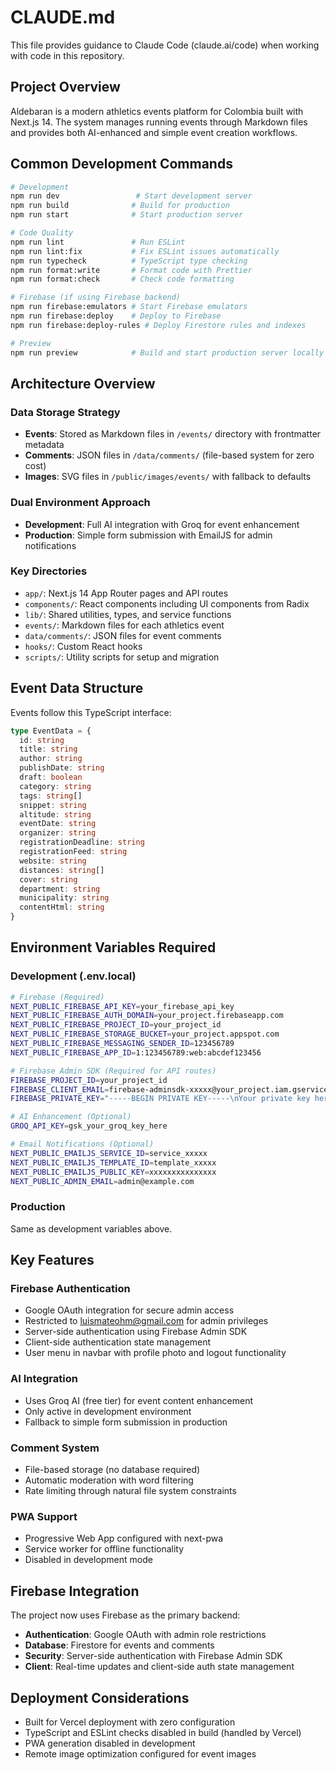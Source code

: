 # CLAUDE.md

This file provides guidance to Claude Code (claude.ai/code) when working with code in this repository.

## Project Overview

Aldebaran is a modern athletics events platform for Colombia built with Next.js 14. The system manages running events through Markdown files and provides both AI-enhanced and simple event creation workflows.

## Common Development Commands

```bash
# Development
npm run dev                 # Start development server
npm run build              # Build for production  
npm run start              # Start production server

# Code Quality
npm run lint               # Run ESLint
npm run lint:fix           # Fix ESLint issues automatically
npm run typecheck          # TypeScript type checking
npm run format:write       # Format code with Prettier
npm run format:check       # Check code formatting

# Firebase (if using Firebase backend)
npm run firebase:emulators # Start Firebase emulators
npm run firebase:deploy    # Deploy to Firebase
npm run firebase:deploy-rules # Deploy Firestore rules and indexes

# Preview
npm run preview            # Build and start production server locally
```

## Architecture Overview

### Data Storage Strategy
- **Events**: Stored as Markdown files in `/events/` directory with frontmatter metadata
- **Comments**: JSON files in `/data/comments/` (file-based system for zero cost)
- **Images**: SVG files in `/public/images/events/` with fallback to defaults

### Dual Environment Approach
- **Development**: Full AI integration with Groq for event enhancement
- **Production**: Simple form submission with EmailJS for admin notifications

### Key Directories
- `app/`: Next.js 14 App Router pages and API routes
- `components/`: React components including UI components from Radix
- `lib/`: Shared utilities, types, and service functions
- `events/`: Markdown files for each athletics event
- `data/comments/`: JSON files for event comments
- `hooks/`: Custom React hooks
- `scripts/`: Utility scripts for setup and migration

## Event Data Structure

Events follow this TypeScript interface:
```typescript
type EventData = {
  id: string
  title: string
  author: string
  publishDate: string
  draft: boolean
  category: string
  tags: string[]
  snippet: string
  altitude: string
  eventDate: string
  organizer: string
  registrationDeadline: string
  registrationFeed: string
  website: string
  distances: string[]
  cover: string
  department: string
  municipality: string
  contentHtml: string
}
```

## Environment Variables Required

### Development (.env.local)
```bash
# Firebase (Required)
NEXT_PUBLIC_FIREBASE_API_KEY=your_firebase_api_key
NEXT_PUBLIC_FIREBASE_AUTH_DOMAIN=your_project.firebaseapp.com
NEXT_PUBLIC_FIREBASE_PROJECT_ID=your_project_id
NEXT_PUBLIC_FIREBASE_STORAGE_BUCKET=your_project.appspot.com
NEXT_PUBLIC_FIREBASE_MESSAGING_SENDER_ID=123456789
NEXT_PUBLIC_FIREBASE_APP_ID=1:123456789:web:abcdef123456

# Firebase Admin SDK (Required for API routes)
FIREBASE_PROJECT_ID=your_project_id
FIREBASE_CLIENT_EMAIL=firebase-adminsdk-xxxxx@your_project.iam.gserviceaccount.com
FIREBASE_PRIVATE_KEY="-----BEGIN PRIVATE KEY-----\nYour private key here\n-----END PRIVATE KEY-----\n"

# AI Enhancement (Optional)
GROQ_API_KEY=gsk_your_groq_key_here

# Email Notifications (Optional)
NEXT_PUBLIC_EMAILJS_SERVICE_ID=service_xxxxx
NEXT_PUBLIC_EMAILJS_TEMPLATE_ID=template_xxxxx  
NEXT_PUBLIC_EMAILJS_PUBLIC_KEY=xxxxxxxxxxxxxxx
NEXT_PUBLIC_ADMIN_EMAIL=admin@example.com
```

### Production
Same as development variables above.

## Key Features

### Firebase Authentication
- Google OAuth integration for secure admin access
- Restricted to luismateohm@gmail.com for admin privileges
- Server-side authentication using Firebase Admin SDK
- Client-side authentication state management
- User menu in navbar with profile photo and logout functionality

### AI Integration
- Uses Groq AI (free tier) for event content enhancement
- Only active in development environment
- Fallback to simple form submission in production

### Comment System
- File-based storage (no database required)
- Automatic moderation with word filtering
- Rate limiting through natural file system constraints

### PWA Support
- Progressive Web App configured with next-pwa
- Service worker for offline functionality
- Disabled in development mode

## Firebase Integration

The project now uses Firebase as the primary backend:
- **Authentication**: Google OAuth with admin role restrictions
- **Database**: Firestore for events and comments
- **Security**: Server-side authentication with Firebase Admin SDK
- **Client**: Real-time updates and client-side auth state management

## Deployment Considerations

- Built for Vercel deployment with zero configuration
- TypeScript and ESLint checks disabled in build (handled by Vercel)
- PWA generation disabled in development
- Remote image optimization configured for event images